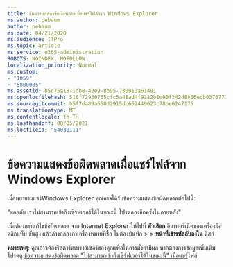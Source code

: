 ```yaml
---
title: ข้อความแสดงข้อผิดพลาดเมื่อแชร์ไฟล์จาก Windows Explorer
ms.author: pebaum
author: pebaum
ms.date: 04/21/2020
ms.audience: ITPro
ms.topic: article
ms.service: o365-administration
ROBOTS: NOINDEX, NOFOLLOW
localization_priority: Normal
ms.custom:
- "1059"
- "5800005"
ms.assetid: b5c75a18-1db8-42e9-8b95-730913a61491
ms.openlocfilehash: 516f72930765cfc5a48ad4f9182b1e90f342d8866ecb03767772f47676911d2e
ms.sourcegitcommit: b5f7da89a650d2915dc652449623c78be6247175
ms.translationtype: MT
ms.contentlocale: th-TH
ms.lasthandoff: 08/05/2021
ms.locfileid: "54030111"
---
```

# <a name="error-message-when-sharing-files-from-windows-explorer"></a>ข้อความแสดงข้อผิดพลาดเมื่อแชร์ไฟล์จาก Windows Explorer

เมื่อพยายามแชร์Windows Explorer คุณอาจได้รับข้อความแสดงข้อผิดพลาดต่อไปนี้:
  
"ขออภัย เราไม่สามารถเข้าถึงเซิร์ฟเวอร์ได้ในขณะนี้ โปรดลองอีกครั้งในภายหลัง"
  
เมื่อต้องการแก้ไขข้อผิดพลาด จาก Internet Explorer ให้ไปที่ **ตัวเลือก** อินเทอร์เน็ตของเครื่องมือ คลิกแท็บ ขั้นสูง แล้วล้างกล่องกาเครื่องหมายที่ชื่อ ไม่ต้องบันทึก \>  \> **หน้าที่เข้ารหัสลับลงใน** ดิสก์
  
 **หมายเหตุ**: คุณอาจต้องรีสตาร์ตเบราว์เซอร์ของคุณเพื่อให้การตั้งค่ามีผล หากต้องการข้อมูลเพิ่มเติม โปรดดู [ข้อความแสดงข้อผิดพลาด "ไม่สามารถเข้าถึงเซิร์ฟเวอร์ได้ในขณะนี้" เมื่อแชร์](https://go.microsoft.com/fwlink/?linkid=2022914)ไฟล์
  